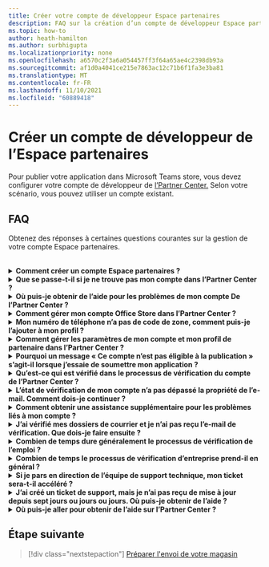 ```yaml
---
title: Créer votre compte de développeur Espace partenaires
description: FAQ sur la création d’un compte de développeur Espace partenaires pour la publication de votre application dans Microsoft Teams store.
ms.topic: how-to
author: heath-hamilton
ms.author: surbhigupta
ms.localizationpriority: none
ms.openlocfilehash: a6570c2f3a6a054457ff3f64a65ae4c2398db93a
ms.sourcegitcommit: af1d0a4041ce215e7863ac12c71b6f1fa3e3ba81
ms.translationtype: MT
ms.contentlocale: fr-FR
ms.lasthandoff: 11/10/2021
ms.locfileid: "60889418"
---
```

# <a name="create-a-partner-center-developer-account"></a>Créer un compte de développeur de l’Espace partenaires

Pour publier votre application dans Microsoft Teams store, vous devez configurer votre compte de développeur de [l’Partner Center.](/office/dev/store/open-a-developer-account) Selon votre scénario, vous pouvez utiliser un compte existant.

## <a name="faq"></a>FAQ

Obtenez des réponses à certaines questions courantes sur la gestion de votre compte Espace partenaires.

<br>

<details>

<summary><b>Comment créer un compte Espace partenaires ?</b></summary>

Vous pouvez créer un compte Espace partenaires de l’une des manières suivantes :

* Si vous débutez avec l’Espace partenaires et que vous n’avez pas de compte réseau Microsoft, créez un compte à l’aide de la page d’inscription de [l’Espace partenaires.](/office/dev/store/open-a-developer-account#create-an-account-using-the-partner-center-enrollment-page)
* Si vous êtes déjà inscrit à Microsoft Partner Network, créez un compte directement à partir de l’Espace partenaires à l’aide des inscriptions à l’Espace [partenaires Microsoft existantes.](/office/dev/store/open-a-developer-account#create-an-account-using-an-existing-partner-center-enrollment)

<br>

</details>

<details>

<summary><b>Que se passe-t-il si je ne trouve pas mon compte dans l’Partner Center ?</b></summary>

Ouvrez un [ticket de support de l’Espace](https://partner.microsoft.com/support/v2/?stage=1) partenaires et sélectionnez ce qui suit :

| Menu | Option |
| -------   | -------  |
|Catégorie| Commercial Marketplace|
| Rubrique | Questions générales sur l’aide et les comments sur Marketplace |
| Subtopic| Complément Office |

<br>

</details>

<details>

<summary><b>Où puis-je obtenir de l’aide pour les problèmes de mon compte De l’Partner Center ?</b></summary>

Visitez la [page de support des éditeurs](https://aka.ms/marketplacepublishersupport) pour rechercher votre problème. Si les conseils ne sont pas utiles, créez un ticket de support de [l’Espace partenaires.](/azure/marketplace/partner-center-portal/support#how-to-open-a-support-ticket)

<br>

</details>

<details>

<summary><b>Comment gérer mon compte Office Store dans l’Partner Center ?</b></summary>

Pour plus d’informations, voir Gérer votre compte [via l’Partner Center.](/office/dev/store/manage-account-settings-and-profile)

<br>

</details>

<details>

<summary><b>Mon numéro de téléphone n’a pas de code de zone, comment puis-je l’ajouter à mon profil ?</b></summary>

Le numéro de téléphone est en trois parties : code pays, code de zone et numéro de téléphone. Si votre numéro de téléphone n’inclut pas de code de zone, laissez la deuxième zone vide et complétez la troisième zone.

<br>

</details>

<details>

<summary><b>Comment gérer les paramètres de mon compte et mon profil de partenaire dans l’Partner Center ?</b></summary>

Pour plus [d’informations,](/windows/uwp/publish/manage-account-settings-and-profile#additional-settings-and-info) voir gérer les paramètres de compte et les informations de profil.

<br>

</details>

<details>

<summary><b>Pourquoi un message « Ce compte n’est pas éligible à la publication » s’agit-il lorsque j’essaie de soumettre mon application ?</b></summary>

Vous avez reçu ce message d’erreur car l’état [de vérification de](/partner-center/verification-responses) votre compte est en attente. Vérifiez votre statut dans le tableau de bord de l’Centre [partenaires.](https://partner.microsoft.com/dashboard) Sélectionnez **l Paramètres** icône d’engrenage et choisissez Paramètres du développeur **> paramètres**> compte.

![État de vérification de l’Partner Center](~/assets/images/partner-center-verification-status.png)

<br>

</details>

<details>

<summary><b>Qu’est-ce qui est vérifié dans le processus de vérification du compte de l’Partner Center ?</b></summary>

Il existe trois zones de vérification, **la propriété de messagerie,** **l’emploi** et **l’entreprise.** Pour plus d’informations, [voir ce qui est vérifié et comment y répondre.](/partner-center/verification-responses#what-is-verified-and-how-to-respond)

Si vous êtes le contact principal, l’administrateur global ou l’administrateur de compte, vous pouvez surveiller l’état de vérification et suivre l’avancement sur votre page de profil.

Une fois le processus de vérification terminé, l’état de votre inscription sur la page de profil passe *d’en* attente *à autorisé.* Le contact principal reçoit ensuite un courrier électronique de Microsoft dans les jours ou suivants.

<br>

</details>

<details>

<summary><b>L’état de vérification de mon compte n’a pas dépassé la propriété de l’e-mail. Comment dois-je continuer ?</b></summary>

Pendant le **processus de vérification de la** propriété du courrier électronique, un message électronique de vérification est envoyé au contact principal. Vérifiez la boîte de réception de votre contact principal pour obtenir un e-mail de **maccount@microsoft.com** avec l’action de ligne d’objet requise : Vérifiez votre compte de messagerie auprès de **Microsoft** et terminez le processus de vérification du courrier électronique. L’e-mail de vérification est envoyé à l’adresse répertoriée dans les paramètres de votre compte De l’Partner Center.

N’oubliez pas les informations suivantes sur le processus de vérification du courrier électronique :

* Le lien de vérification du courrier électronique n’est valide que pendant sept jours.
* Vous pouvez demander à renvoyer l’e-mail en visitant la page de votre profil de partenaire et en sélectionnant le lien renvoyer le courrier électronique de **vérification.**
* Pour vous assurer que vous recevez le courrier électronique, **la** liste microsoft.com en tant que domaine sécurisé et vérifiez vos dossiers de courrier indésirable.

<br>

</details>

<details>

<summary><b>Comment obtenir une assistance supplémentaire pour les problèmes liés à mon compte ?</b></summary>

Pour plus [d’informations,](/azure/marketplace/partner-center-portal/support) voir la prise en charge du programme Commercial Marketplace dans l’Espace partenaires.

<br>

</details>

<details>

<summary><b>J’ai vérifié mes dossiers de courrier et je n’ai pas reçu l’e-mail de vérification. Que dois-je faire ensuite ?</b></summary>

Procédez comme suit :

* Vérifiez votre dossier de courrier indésirable ou de courrier indésirable.
* Clear the browser cache, go to your Partner Center account dashboard, and select **Resend verification email**.
* Essayez d’accéder au lien **de courrier de vérification renvoyer** à partir d’un autre navigateur.
* Contactez votre service informatique pour vous assurer que les e-mails de vérification ne sont pas bloqués par votre serveur de messagerie.
* Ajustez le filtre de courrier indésirable de votre serveur pour autoriser ou lister en toute sécurité tous les e-mails provenant **maccount@microsoft.com**.

<br>

</details>

<details>

<summary><b>Combien de temps dure généralement le processus de vérification de l’emploi ?</b></summary>

Si tous les détails envoyés sont corrects, le processus de vérification de l’emploi prend environ deux heures.

<br>

</details>

<details>

<summary><b>Combien de temps le processus de vérification d’entreprise prend-il en général ?</b></summary>

Si tous les documents requis sont envoyés, la vérification de l’entreprise prend un à deux jours ou plus.

<br>

</details>

<details>

<summary><b>Si je pars en direction de l’équipe de support technique, mon ticket sera-t-il accéléré ?</b></summary>

Les tickets de support sont résolus dans une semaine. Recherchez les mises à jour envoyées au courrier électronique que vous avez fourni lors de la création du ticket de support.

<br>

</details>

<details>

<summary><b>J’ai créé un ticket de support, mais je n’ai pas reçu de mise à jour depuis sept jours ou jours ou jours. Où puis-je obtenir de l’aide ?</b></summary>

Envoyez un <a href="mailto:teamsubm@microsoft.com">e-mail teamsubm@microsoft.com</a> avec les détails suivants :

* **Ligne d’objet**: Problème de compte de l’Centre partenaires *pour le nom de votre application.*
* **Corps de l’e-mail**:
    * Numéro de ticket de support.
    * Votre ID vendeur.
    * Capture d’écran du problème (si possible).

<br>

</details>

<details>

<summary><b>Où puis-je aller pour obtenir de l’aide sur l’Partner Center ?</b></summary>

Les ressources suivantes peuvent également vous aider :

* [Microsoft 365 faq sur la soumission d’applications.](/office/dev/store/appsource-submission-faq)
* [Documentation marketplace commerciale.](/azure/marketplace/)

<br>

</details>

## <a name="next-step"></a>Étape suivante

> [!div class="nextstepaction"]
> [Préparer l'envoi de votre magasin](~/concepts/deploy-and-publish/appsource/prepare/submission-checklist.md)
